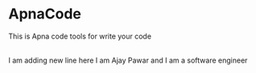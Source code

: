 # ApnaCode
This is Apna code tools for write your code

<br/>
I am adding new line here
I am Ajay Pawar and I am a software engineer 
